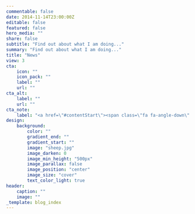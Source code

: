 ```yaml
---
commentable: false
date: 2014-11-14T23:00:00Z
editable: false
featured: false
hero_media: ""
share: false
subtitle: "Find out about what I am doing..."
summary: "Find out about what I am doing..."
title: "News"
view: 3
cta:
    icon: ""
    icon_pack: ""
    label: ""
    url: ""
cta_alt:
    label: ""
    url: ""
cta_note:
    label: "<a href=\"#contentStart\"><span class=\"fa fa-angle-down\" style=\"padding-top:200px;font-size:2.5em;\">&nbsp;</span></a>"
design:
    background:
        color: ""
        gradient_end: ""
        gradient_start: ""
        image: "sheep.jpg"
        image_darken: 0
        image_min_height: "500px"
        image_parallax: false
        image_position: "center"
        image_size: "cover"
        text_color_light: true
header:
    caption: ""
    image: ""
_template: blog_index
---
```

